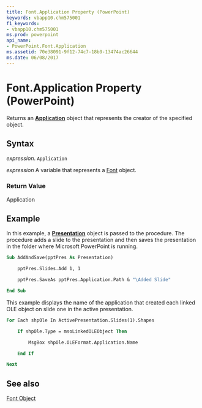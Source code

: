 ```yaml
---
title: Font.Application Property (PowerPoint)
keywords: vbapp10.chm575001
f1_keywords:
- vbapp10.chm575001
ms.prod: powerpoint
api_name:
- PowerPoint.Font.Application
ms.assetid: 70e38091-9f12-74c7-18b9-13474ac26644
ms.date: 06/08/2017
---
```



# Font.Application Property (PowerPoint)

Returns an  **[Application](PowerPoint.Application.md)** object that represents the creator of the specified object.


## Syntax

 _expression_. `Application`

 _expression_ A variable that represents a [Font](./PowerPoint.Font.md) object.


### Return Value

Application


## Example

In this example, a  **[Presentation](PowerPoint.Presentation.md)** object is passed to the procedure. The procedure adds a slide to the presentation and then saves the presentation in the folder where Microsoft PowerPoint is running.


```vb
Sub AddAndSave(pptPres As Presentation)

    pptPres.Slides.Add 1, 1

    pptPres.SaveAs pptPres.Application.Path & "\Added Slide"

End Sub
```

This example displays the name of the application that created each linked OLE object on slide one in the active presentation.




```vb
For Each shpOle In ActivePresentation.Slides(1).Shapes

    If shpOle.Type = msoLinkedOLEObject Then

        MsgBox shpOle.OLEFormat.Application.Name

    End If

Next
```


## See also


[Font Object](PowerPoint.Font.md)

